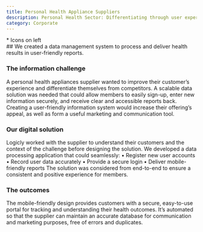 ```yaml
---
title: Personal Health Appliance Suppliers
description: Personal Health Sector: Differentiating through user experience and compelling insights
category: Corporate
---
```

<div class="grid grid-cols-12">

<div class="col-span-12">
    <img src="" />
</div>

<div class="col-span-3">
* Icons on left
</div>

<div class="col-span-9">
## We created a data management system to process and deliver health results in user-friendly reports.

### The information challenge
A personal health appliances supplier wanted to improve their customer’s experience and differentiate themselves from competitors.
A scalable data solution was needed that could allow members to easily sign-up, enter new information securely, and receive clear and accessible reports back.
Creating a user-friendly information system would increase their offering’s appeal, as well as form a useful marketing and communication tool.

### Our digital solution
Logicly worked with the supplier to understand their customers and the context of the challenge before designing the solution.
We developed a data processing application that could seamlessly:
• Register new user accounts
• Record user data accurately
• Provide a secure login
• Deliver mobile-friendly reports
The solution was considered from end-to-end to ensure a consistent and positive experience for members.

### The outcomes
The mobile-friendly design provides customers with a secure, easy-to-use portal for tracking and understanding their health outcomes.
It’s automated so that the supplier can maintain an accurate database for communication and marketing purposes, free of errors and duplicates.

</div>
</div>
